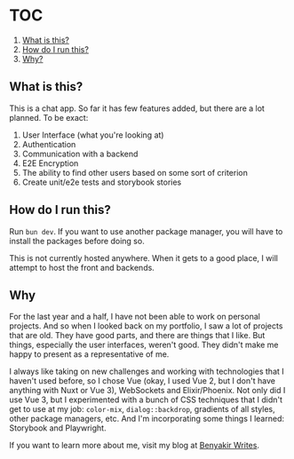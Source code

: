 # TOC

1. [What is this?](#what-is-this)
2. [How do I run this?](#how-do-i-run-this)
3. [Why?](#why)

## What is this?

This is a chat app. So far it has few features added, but there are a lot planned. To be exact:

1. User Interface (what you're looking at)
2. Authentication
3. Communication with a backend
4. E2E Encryption
5. The ability to find other users based on some sort of criterion
6. Create unit/e2e tests and storybook stories

## How do I run this?

Run `bun dev`. If you want to use another package manager, you will have to install the packages before doing so.

This is not currently hosted anywhere. When it gets to a good place, I will attempt to host the front and backends.

## Why

For the last year and a half, I have not been able to work on personal projects. And so when I looked back on my
portfolio, I saw a lot of projects that are old. They have good parts, and there are things that I like. But
things, especially the user interfaces, weren't good. They didn't make me happy to present as a representative
of me.

I always like taking on new challenges and working with technologies that I haven't used before, so I chose
Vue (okay, I used Vue 2, but I don't have anything with Nuxt or Vue 3), WebSockets and Elixir/Phoenix. Not
only did I use Vue 3, but I experimented with a bunch of CSS techniques that I didn't get to use at my job:
`color-mix`, `dialog::backdrop`, gradients of all styles, other package managers, etc.
And I'm incorporating some things I learned: Storybook and Playwright.

If you want to learn more about me, visit my blog at [Benyakir Writes](https://benyakir-writes.com).
